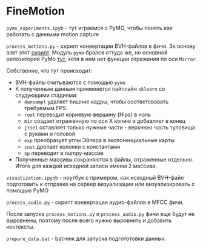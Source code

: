 # FineMotion
`pymo_experiments.ipyb` - тут играемся с PyMO, чтобы понять как работать с данными motion capture

`process_motions.py` - скрипт конвертации BVH-файлов в фичи. За основу взят этот [скрипт](https://github.com/GestureGeneration/Speech_driven_gesture_generation_with_autoencoder/blob/GENEA_2020/data_processing/bvh2features.py).
Модуль `pymo` брался оттуда же, но основной репозиторий PyMo [тут](https://github.com/omimo/PyMO),
хотя в нем нет функции отражения по оси `Mirror`.

Собственно, что тут происходит:
- BVH-файлы считываются с помощью `pymo`
- К полученным данным применяется пайплайн `sklearn` со слудующими стадиями:
    - `dwnsampl` удаляет лишние кадры, чтобы соответсвовать требуемым FPS.
    - `root` переводит корневую вершину (Hips) в ноль
    - `mir` создает отраженную по оси X копию и добавляет в конец
    - `jtsel` оставляет только нужные части - верхнюю часть туловища с руками и головой
    - `exp` преобразует углы Эйлера в экспоненциальные карты
    - `cnst` дропает колонки с константами
    - `np` переводит в numpy-массив
- Полученные массивы сохраняются в файлы, отраженные отдельно. Итого для каждой исходной записи имеем 2 массива.

`visualization.ipynb` - ноутбук с примером, как исходный BVH-файл подготовить к отправке на сервер визуализации 
или визуализировать с помощью PyMO

`process_audio.py` - скрипт конвертации аудио-файлов в MFCC фичи.

После запуска `process_motions.py` и `process_audio.py` фичи еще будут не выровнены, 
поэтому после всего нужно выровнять и добавить контексты.

`prepare_data.bat` - bat-ник для запуска подгототовки данных.